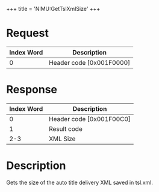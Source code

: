 +++
title = 'NIMU:GetTslXmlSize'
+++

# Request

| Index Word | Description                |
|------------|----------------------------|
| 0          | Header code \[0x001F0000\] |

# Response

| Index Word | Description                |
|------------|----------------------------|
| 0          | Header code \[0x001F00C0\] |
| 1          | Result code                |
| 2-3        | XML Size                   |

# Description

Gets the size of the auto title delivery XML saved in tsl.xml.

